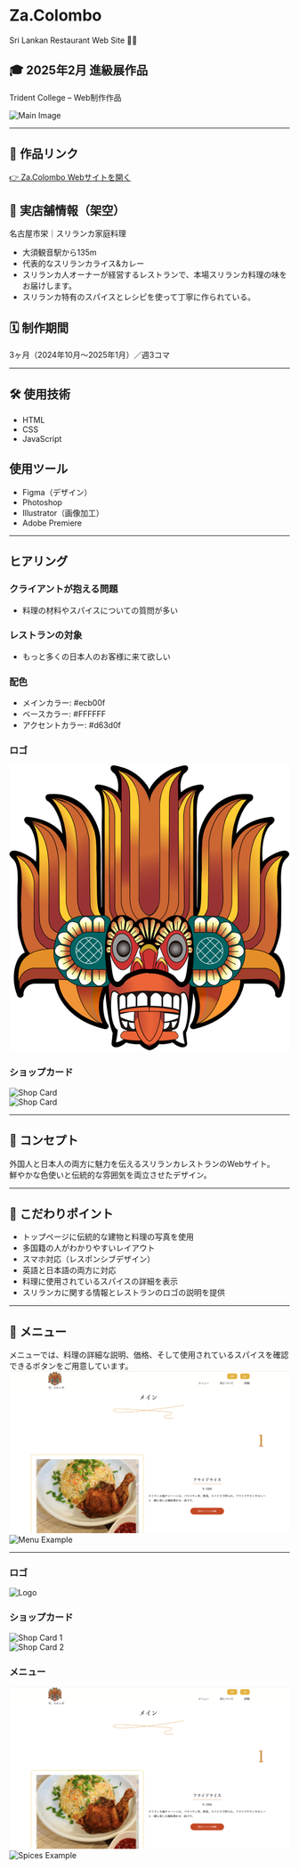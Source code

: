 # Za.Colombo  
Sri Lankan Restaurant Web Site 🍛🌿

## 🎓 2025年2月 進級展作品  
Trident College – Web制作作品  

![Main Image](./readme_1/main.png)

---

## 🔗 作品リンク  
[👉 Za.Colombo Webサイトを開く](https://hashi1920.kilo.jp/colombo/)

## 📍 実店舗情報（架空）  
名古屋市栄｜スリランカ家庭料理

- 大須観音駅から135m  
- 代表的なスリランカライス&カレー  
- スリランカ人オーナーが経営するレストランで、本場スリランカ料理の味をお届けします。  
- スリランカ特有のスパイスとレシピを使って丁寧に作られている。

## 🗓️ 制作期間  
3ヶ月（2024年10月〜2025年1月）／週3コマ

---

## 🛠️ 使用技術  
- HTML  
- CSS  
- JavaScript  

## 使用ツール  
- Figma（デザイン）  
- Photoshop  
- Illustrator（画像加工）  
- Adobe Premiere  

---

## ヒアリング

### クライアントが抱える問題
- 料理の材料やスパイスについての質問が多い

### レストランの対象
- もっと多くの日本人のお客様に来て欲しい

### 配色

- メインカラー: #ecb00f  
- ベースカラー: #FFFFFF  
- アクセントカラー: #d63d0f

### ロゴ  
![Logo](./readme_1/yaka.svg) 


### ショップカード  
![Shop Card](./readme_1/frame2.png)  
![Shop Card](./readme_1/frame3.png)  

---

## 🎯 コンセプト  
外国人と日本人の両方に魅力を伝えるスリランカレストランのWebサイト。  
鮮やかな色使いと伝統的な雰囲気を両立させたデザイン。

---

## 📸 こだわりポイント  
- トップページに伝統的な建物と料理の写真を使用  
- 多国籍の人がわかりやすいレイアウト  
- スマホ対応（レスポンシブデザイン）  
- 英語と日本語の両方に対応  
- 料理に使用されているスパイスの詳細を表示  
- スリランカに関する情報とレストランのロゴの説明を提供
 

---

## 📜 メニュー  
メニューでは、料理の詳細な説明、価格、そして使用されているスパイスを確認できるボタンをご用意しています。
![Menu Example](./readme_1/menu.png)  
![Menu Example](./readme_1/spices.png)  

---

### ロゴ  
![Logo](./readme_1/logo.svg)

### ショップカード  
![Shop Card 1](./readme_1/frame2.png)  
![Shop Card 2](./readme_1/frame3.png)  

### メニュー  
![Menu Example](./readme_1/menu.png)  
![Spices Example](./readme_1/spices.png)


